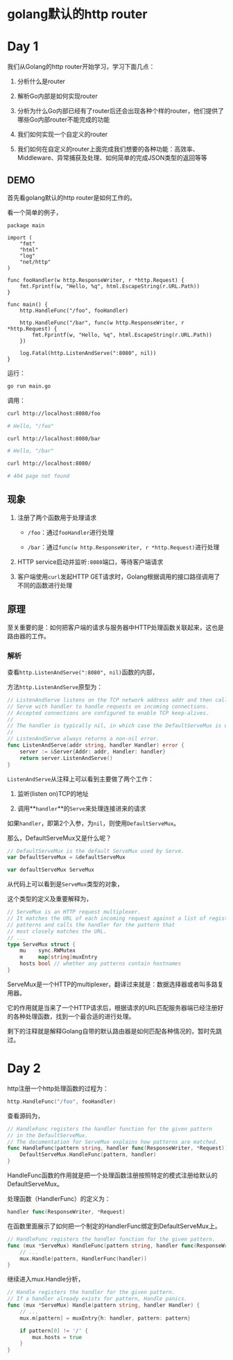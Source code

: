 # golang默认的http router


# Day 1

我们从Golang的http router开始学习，学习下面几点：

1. 分析什么是router

2. 解析Go内部是如何实现router

3. 分析为什么Go内部已经有了router后还会出现各种个样的router，他们提供了哪些Go内部router不能完成的功能

4. 我们如何实现一个自定义的router

5. 我们如何在自定义的router上面完成我们想要的各种功能：高效率、Middleware、异常捕获及处理、如何简单的完成JSON类型的返回等等


## DEMO

首先看golang默认的http router是如何工作的。

看一个简单的例子，

```golang
package main

import (
	"fmt"
	"html"
	"log"
	"net/http"
)

func fooHandler(w http.ResponseWriter, r *http.Request) {
	fmt.Fprintf(w, "Hello, %q", html.EscapeString(r.URL.Path))
}

func main() {
	http.HandleFunc("/foo", fooHandler)

	http.HandleFunc("/bar", func(w http.ResponseWriter, r *http.Request) {
		fmt.Fprintf(w, "Hello, %q", html.EscapeString(r.URL.Path))
	})

	log.Fatal(http.ListenAndServe(":8080", nil))
}
```

运行：

```bash
go run main.go
```

调用：

```bash
curl http://localhost:8080/foo

# Hello, "/foo"

curl http://localhost:8080/bar

# Hello, "/bar"

curl http://localhost:8080/

# 404 page not found

```

## 现象

1. 注册了两个函数用于处理请求

    - `/foo`：通过`fooHandler`进行处理

    - `/bar`：通过`func(w http.ResponseWriter, r *http.Request)`进行处理

2. HTTP service启动并监听`:8080`端口，等待客户端请求

3. 客户端使用`curl`发起HTTP GET请求时，Golang根据调用的接口路径调用了不同的函数进行处理


## 原理

至关重要的是：如何把客户端的请求与服务器中HTTP处理函数关联起来，这也是路由器的工作。


### 解析

查看`http.ListenAndServe(":8080", nil)`函数的内部，

方法`http.ListenAndServe`原型为：

```go
// ListenAndServe listens on the TCP network address addr and then calls
// Serve with handler to handle requests on incoming connections.
// Accepted connections are configured to enable TCP keep-alives.
//
// The handler is typically nil, in which case the DefaultServeMux is used.
//
// ListenAndServe always returns a non-nil error.
func ListenAndServe(addr string, handler Handler) error {
	server := &Server{Addr: addr, Handler: handler}
	return server.ListenAndServe()
}
```

`ListenAndServe`从注释上可以看到主要做了两个工作：

1. 监听(listen on)TCP的地址

2. 调用**`handler`**的`Serve`来处理连接进来的请求

如果`handler`，即第2个入参，为`nil`，则使用`DefaultServeMux`。


那么，DefaultServeMux又是什么呢？

```go
// DefaultServeMux is the default ServeMux used by Serve.
var DefaultServeMux = &defaultServeMux

var defaultServeMux ServeMux
```

从代码上可以看到是`ServeMux`类型的对象，

这个类型的定义及重要解释为，

```go
// ServeMux is an HTTP request multiplexer.
// It matches the URL of each incoming request against a list of registered
// patterns and calls the handler for the pattern that
// most closely matches the URL.
// ...
type ServeMux struct {
	mu    sync.RWMutex
	m     map[string]muxEntry
	hosts bool // whether any patterns contain hostnames
}

```

ServeMux是一个HTTP的multiplexer，翻译过来就是：数据选择器或者叫多路复用器。

它的作用就是当来了一个HTTP请求后，根据请求的URL匹配服务器端已经注册好的各种处理函数，找到一个最合适的进行处理。

剩下的注释就是解释Golang自带的默认路由器是如何匹配各种情况的，暂时先跳过。



# Day 2

http注册一个http处理函数的过程为：

```go
http.HandleFunc("/foo", fooHandler)
```

查看源码为，

```go
// HandleFunc registers the handler function for the given pattern
// in the DefaultServeMux.
// The documentation for ServeMux explains how patterns are matched.
func HandleFunc(pattern string, handler func(ResponseWriter, *Request)) {
	DefaultServeMux.HandleFunc(pattern, handler)
}
```

HandleFunc函数的作用就是把一个处理函数注册按照特定的模式注册给默认的DefaultServeMux。

处理函数（HandlerFunc）的定义为：

```go
handler func(ResponseWriter, *Request)
```

在函数里面展示了如何把一个制定的HandlerFunc绑定到DefaultServeMux上。

```go
// HandleFunc registers the handler function for the given pattern.
func (mux *ServeMux) HandleFunc(pattern string, handler func(ResponseWriter, *Request)) {
    // ...
	mux.Handle(pattern, HandlerFunc(handler))
}
```

继续进入mux.Handle分析，

```go
// Handle registers the handler for the given pattern.
// If a handler already exists for pattern, Handle panics.
func (mux *ServeMux) Handle(pattern string, handler Handler) {
    // ...
	mux.m[pattern] = muxEntry{h: handler, pattern: pattern}

	if pattern[0] != '/' {
		mux.hosts = true
	}
}
```